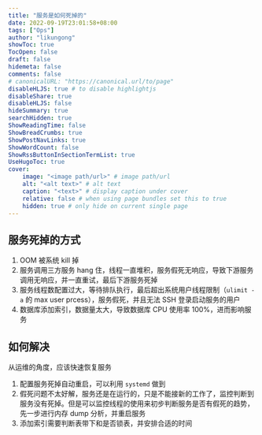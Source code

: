 ```yaml
---
title: "服务是如何死掉的"
date: 2022-09-19T23:01:58+08:00
tags: ["Ops"]
author: "likungong"
showToc: true
TocOpen: false
draft: false
hidemeta: false
comments: false
# canonicalURL: "https://canonical.url/to/page"
disableHLJS: true # to disable highlightjs
disableShare: true
disableHLJS: false
hideSummary: true
searchHidden: true
ShowReadingTime: false
ShowBreadCrumbs: true
ShowPostNavLinks: true
ShowWordCount: false
ShowRssButtonInSectionTermList: true
UseHugoToc: true
cover:
    image: "<image path/url>" # image path/url
    alt: "<alt text>" # alt text
    caption: "<text>" # display caption under cover
    relative: false # when using page bundles set this to true
    hidden: true # only hide on current single page
---
```


## 服务死掉的方式

1. OOM 被系统 kill 掉
2. 服务调用三方服务 hang 住，线程一直堆积，服务假死无响应，导致下游服务调用无响应，并一直重试，最后下游服务死掉
3. 服务线程数配置过大，等待排队执行，最后超出系统用户线程限制（`ulimit -a` 的 max user prcess），服务假死，并且无法 SSH 登录启动服务的用户
4. 数据库添加索引，数据量太大，导致数据库 CPU 使用率 100%，进而影响服务

## 如何解决

从运维的角度，应该快速恢复服务

1. 配置服务死掉自动重启，可以利用 `systemd` 做到
2. 假死问题不太好解，服务还是在运行的，只是不能接新的工作了，监控判断到服务没有死掉。但是可以监控线程的使用来初步判断服务是否有假死的趋势，先一步进行内存 dump 分析，并重启服务
3. 添加索引需要判断表带下和是否锁表，并安排合适的时间